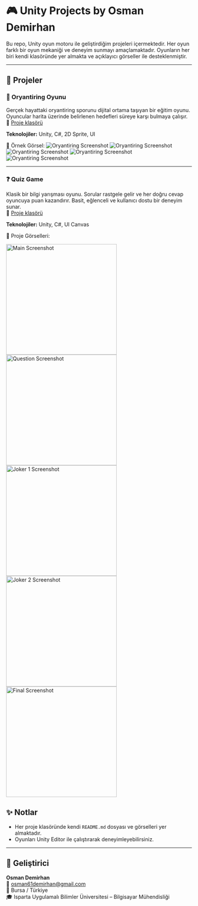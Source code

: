# 🎮 Unity Projects by Osman Demirhan

Bu repo, Unity oyun motoru ile geliştirdiğim projeleri içermektedir. Her oyun farklı bir oyun mekaniği ve deneyim sunmayı amaçlamaktadır. Oyunların her biri kendi klasöründe yer almakta ve açıklayıcı görseller ile desteklenmiştir.

---

## 📂 Projeler

### 🧭 Oryantiring Oyunu

Gerçek hayattaki oryantiring sporunu dijital ortama taşıyan bir eğitim oyunu. Oyuncular harita üzerinde belirlenen hedefleri süreye karşı bulmaya çalışır.  
📁 [Proje klasörü](./oryantiring)

**Teknolojiler:** Unity, C#, 2D Sprite, UI

📸 Örnek Görsel:
![Oryantiring Screenshot](./oryantiring/images/main.png)
![Oryantiring Screenshot](./oryantiring/images/tutorial.png)
![Oryantiring Screenshot](./oryantiring/images/map.png)
![Oryantiring Screenshot](./oryantiring/images/loading.png)
![Oryantiring Screenshot](./oryantiring/images/final.png)

---

### ❓ Quiz Game

Klasik bir bilgi yarışması oyunu. Sorular rastgele gelir ve her doğru cevap oyuncuya puan kazandırır. Basit, eğlenceli ve kullanıcı dostu bir deneyim sunar.  
📁 [Proje klasörü](./QuizGame)

**Teknolojiler:** Unity, C#, UI Canvas

📸 Proje Görselleri:
<p float="left">
  <img src="QuizGame/images/main.jpg" width="300" alt="Main Screenshot"/>
  <img src="QuizGame/images/question.jpg" width="300" alt="Question Screenshot"/>
  <img src="QuizGame/images/joker1.jpg" width="300" alt="Joker 1 Screenshot"/>
  <img src="QuizGame/images/joker2.jpg" width="300" alt="Joker 2 Screenshot"/>
  <img src="QuizGame/images/final.jpg" width="300" alt="Final Screenshot"/>
</p>

## ✨ Notlar

- Her proje klasöründe kendi `README.md` dosyası ve görselleri yer almaktadır.
- Oyunları Unity Editor ile çalıştırarak deneyimleyebilirsiniz.

---

## 👤 Geliştirici

**Osman Demirhan**  
📧 osman61demirhan@gmail.com  
📍 Bursa / Türkiye  
🎓 Isparta Uygulamalı Bilimler Üniversitesi – Bilgisayar Mühendisliği
